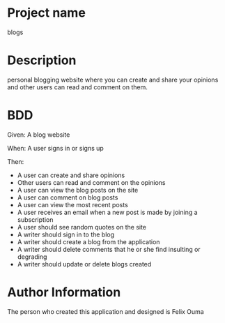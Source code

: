 # Project name
blogs

# Description
personal blogging website where you can create and share your opinions and other users can read and comment on them.

# BDD
Given: A blog website

When: A user signs in or signs up

Then: 
* A user can create and share opinions
* Other users can read and comment on the opinions 
* A user can view the blog posts on the site
* A user can comment on blog posts
* A user can view the most recent posts
* A user receives an email when a new post is made by joining a subscription
* A user should see random quotes on the site
* A writer should sign in to the blog
* A writer should create a blog from the application
* A writer should delete comments that he or she find insulting or degrading
* A writer should update or delete blogs created

# Author Information
The person who created this application and designed is Felix Ouma